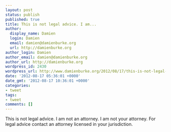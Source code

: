 ```yaml
---
layout: post
status: publish
published: true
title: This is not legal advice. I am...
author:
  display_name: Damien
  login: Damien
  email: damien@damienburke.org
  url: http://damienburke.org
author_login: Damien
author_email: damien@damienburke.org
author_url: http://damienburke.org
wordpress_id: 2430
wordpress_url: http://www.damienburke.org/2012/08/17/this-is-not-legal-advice-i-am/
date: '2012-08-17 05:36:01 +0000'
date_gmt: '2012-08-17 10:36:01 +0000'
categories:
- tweet
tags:
- tweet
comments: []
---
```

<p>This is not legal advice. I am not an attorney. I am not your attorney. For legal advice contact an attorney licensed in your jurisdiction.</p>
